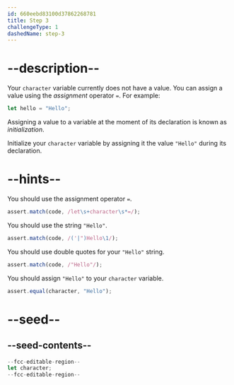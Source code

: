 ```yaml
---
id: 660eebd83100d37862268781
title: Step 3
challengeType: 1
dashedName: step-3
---
```


# --description--

Your `character` variable currently does not have a value. You can assign a value using the <dfn>assignment</dfn> operator `=`. For example:

```js
let hello = "Hello";
```

Assigning a value to a variable at the moment of its declaration is known as <dfn>initialization</dfn>.

Initialize your `character` variable by assigning it the value `"Hello"` during its declaration.

# --hints--

You should use the assignment operator `=`.

```js
assert.match(code, /let\s+character\s*=/);
```

You should use the string `"Hello"`.

```js
assert.match(code, /('|")Hello\1/);
```

You should use double quotes for your `"Hello"` string.

```js
assert.match(code, /"Hello"/);
```

You should assign `"Hello"` to your `character` variable.

```js
assert.equal(character, "Hello");
```

# --seed--

## --seed-contents--

```js
--fcc-editable-region--
let character;
--fcc-editable-region--
```
